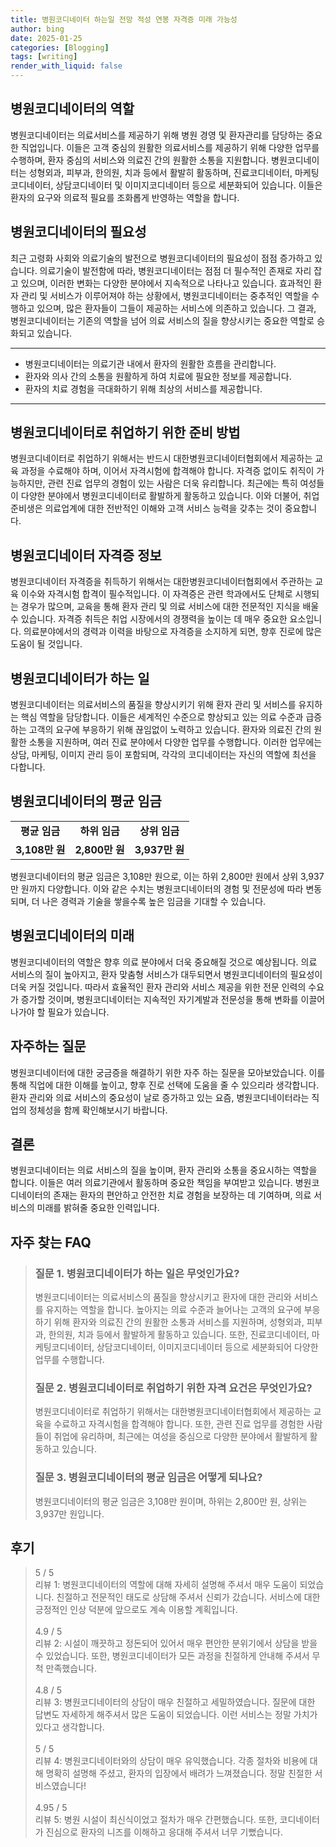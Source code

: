 ```yaml
---
title: 병원코디네이터 하는일 전망 적성 연봉 자격증 미래 가능성
author: bing
date: 2025-01-25
categories: [Blogging]
tags: [writing]
render_with_liquid: false
---
```



<h2 id='병원코디네이터의_역할'>병원코디네이터의 역할</h2>

<p>병원코디네이터는 의료서비스를 제공하기 위해 병원 경영 및 환자관리를 담당하는 중요한 직업입니다. 이들은 고객 중심의 원활한 의료서비스를 제공하기 위해 다양한 업무를 수행하며, 환자 중심의 서비스와 의료진 간의 원활한 소통을 지원합니다. 병원코디네이터는 성형외과, 피부과, 한의원, 치과 등에서 활발히 활동하며, 진료코디네이터, 마케팅코디네이터, 상담코디네이터 및 이미지코디네이터 등으로 세분화되어 있습니다. 이들은 환자의 요구와 의료적 필요를 조화롭게 반영하는 역할을 합니다.</p>

<h2 id='병원코디네이터의_필요성'>병원코디네이터의 필요성</h2>

<p>최근 고령화 사회와 의료기술의 발전으로 병원코디네이터의 필요성이 점점 증가하고 있습니다. 의료기술이 발전함에 따라, 병원코디네이터는 점점 더 필수적인 존재로 자리 잡고 있으며, 이러한 변화는 다양한 분야에서 지속적으로 나타나고 있습니다. 효과적인 환자 관리 및 서비스가 이루어져야 하는 상황에서, 병원코디네이터는 중추적인 역할을 수행하고 있으며, 많은 환자들이 그들이 제공하는 서비스에 의존하고 있습니다. 그 결과, 병원코디네이터는 기존의 역할을 넘어 의료 서비스의 질을 향상시키는 중요한 역할로 승화되고 있습니다.</p>

<hr />

<ul>
    <li>병원코디네이터는 의료기관 내에서 환자의 원활한 흐름을 관리합니다.</li>
    <li>환자와 의사 간의 소통을 원활하게 하여 치료에 필요한 정보를 제공합니다.</li>
    <li>환자의 치료 경험을 극대화하기 위해 최상의 서비스를 제공합니다.</li>
</ul>

<hr />

<h2 id='병원코디네이터로_취업하기 위한_준비 방법'>병원코디네이터로 취업하기 위한 준비 방법</h2>

<p>병원코디네이터로 취업하기 위해서는 반드시 대한병원코디네이터협회에서 제공하는 교육 과정을 수료해야 하며, 이어서 자격시험에 합격해야 합니다. 자격증 없이도 취직이 가능하지만, 관련 진료 업무의 경험이 있는 사람은 더욱 유리합니다. 최근에는 특히 여성들이 다양한 분야에서 병원코디네이터로 활발하게 활동하고 있습니다. 이와 더불어, 취업 준비생은 의료업계에 대한 전반적인 이해와 고객 서비스 능력을 갖추는 것이 중요합니다.</p>

<h2 id='병원코디네이터_자격증_정보'>병원코디네이터 자격증 정보</h2>

<p>병원코디네이터 자격증을 취득하기 위해서는 대한병원코디네이터협회에서 주관하는 교육 이수와 자격시험 합격이 필수적입니다. 이 자격증은 관련 학과에서도 단체로 시행되는 경우가 많으며, 교육을 통해 환자 관리 및 의료 서비스에 대한 전문적인 지식을 배울 수 있습니다. 자격증 취득은 취업 시장에서의 경쟁력을 높이는 데 매우 중요한 요소입니다. 의료분야에서의 경력과 이력을 바탕으로 자격증을 소지하게 되면, 향후 진로에 많은 도움이 될 것입니다.</p>

<h2 id='병원코디네이터가_하는_일'>병원코디네이터가 하는 일</h2>

<p>병원코디네이터는 의료서비스의 품질을 향상시키기 위해 환자 관리 및 서비스를 유지하는 핵심 역할을 담당합니다. 이들은 세계적인 수준으로 향상되고 있는 의료 수준과 급증하는 고객의 요구에 부응하기 위해 끊임없이 노력하고 있습니다. 환자와 의료진 간의 원활한 소통을 지원하며, 여러 진료 분야에서 다양한 업무를 수행합니다. 이러한 업무에는 상담, 마케팅, 이미지 관리 등이 포함되며, 각각의 코디네이터는 자신의 역할에 최선을 다합니다.</p>

<h2 id='병원코디네이터의_임금'>병원코디네이터의 평균 임금</h2>

<table>
    <tr>
        <td style="text-align: center; height: 17px;"><b>평균 임금</b></td>
        <td style="text-align: center; height: 17px;"><b>하위 임금</b></td>
        <td style="text-align: center; height: 17px;"><b>상위 임금</b></td>
    </tr>
    <tr>
        <td style="text-align: center; height: 17px;"><b>3,108만 원</b></td>
        <td style="text-align: center; height: 17px;"><b>2,800만 원</b></td>
        <td style="text-align: center; height: 17px;"><b>3,937만 원</b></td>
    </tr>
</table>

<p>병원코디네이터의 평균 임금은 3,108만 원으로, 이는 하위 2,800만 원에서 상위 3,937만 원까지 다양합니다. 이와 같은 수치는 병원코디네이터의 경험 및 전문성에 따라 변동되며, 더 나은 경력과 기술을 쌓을수록 높은 임금을 기대할 수 있습니다.</p>

<h2 id='병원코디네이터의_미래'>병원코디네이터의 미래</h2>

<p>병원코디네이터의 역할은 향후 의료 분야에서 더욱 중요해질 것으로 예상됩니다. 의료 서비스의 질이 높아지고, 환자 맞춤형 서비스가 대두되면서 병원코디네이터의 필요성이 더욱 커질 것입니다. 따라서 효율적인 환자 관리와 서비스 제공을 위한 전문 인력의 수요가 증가할 것이며, 병원코디네이터는 지속적인 자기계발과 전문성을 통해 변화를 이끌어 나가야 할 필요가 있습니다.</p>

<h2 id='자주하는_질문'>자주하는 질문</h2>

<p>병원코디네이터에 대한 궁금증을 해결하기 위한 자주 하는 질문을 모아보았습니다. 이를 통해 직업에 대한 이해를 높이고, 향후 진로 선택에 도움을 줄 수 있으리라 생각합니다. 환자 관리와 의료 서비스의 중요성이 날로 증가하고 있는 요즘, 병원코디네이터라는 직업의 정체성을 함께 확인해보시기 바랍니다.</p>

<h2 id='결론'>결론</h2>

<p>병원코디네이터는 의료 서비스의 질을 높이며, 환자 관리와 소통을 중요시하는 역할을 합니다. 이들은 여러 의료기관에서 활동하며 중요한 책임을 부여받고 있습니다. 병원코디네이터의 존재는 환자의 편안하고 안전한 치료 경험을 보장하는 데 기여하며, 의료 서비스의 미래를 밝혀줄 중요한 인력입니다.</p>


<h2 id='자주_찾는_FAQ'>자주 찾는 FAQ</h2>
<div itemscope="" itemtype="https://schema.org/FAQPage"> 
<blockquote> 
<div itemscope="" itemprop="mainEntity" itemtype="https://schema.org/Question"> 
<h3 itemprop="name">질문 1. 병원코디네이터가 하는 일은 무엇인가요?</h3> 
<div itemscope="" itemprop="acceptedAnswer" itemtype="https://schema.org/Answer"> 
<span itemprop="text"> 
<p>병원코디네이터는 의료서비스의 품질을 향상시키고 환자에 대한 관리와 서비스를 유지하는 역할을 합니다. 높아지는 의료 수준과 늘어나는 고객의 요구에 부응하기 위해 환자와 의료진 간의 원활한 소통과 서비스를 지원하며, 성형외과, 피부과, 한의원, 치과 등에서 활발하게 활동하고 있습니다. 또한, 진료코디네이터, 마케팅코디네이터, 상담코디네이터, 이미지코디네이터 등으로 세분화되어 다양한 업무를 수행합니다.</p> 
</span> 
</div> 
</div> 
<div itemscope="" itemprop="mainEntity" itemtype="https://schema.org/Question"> 
<h3 itemprop="name">질문 2. 병원코디네이터로 취업하기 위한 자격 요건은 무엇인가요?</h3> 
<div itemscope="" itemprop="acceptedAnswer" itemtype="https://schema.org/Answer"> 
<span itemprop="text"> 
<p>병원코디네이터로 취업하기 위해서는 대한병원코디네이터협회에서 제공하는 교육을 수료하고 자격시험을 합격해야 합니다. 또한, 관련 진료 업무를 경험한 사람들이 취업에 유리하며, 최근에는 여성을 중심으로 다양한 분야에서 활발하게 활동하고 있습니다.</p> 
</span> 
</div> 
</div> 
<div itemscope="" itemprop="mainEntity" itemtype="https://schema.org/Question"> 
<h3 itemprop="name">질문 3. 병원코디네이터의 평균 임금은 어떻게 되나요?</h3> 
<div itemscope="" itemprop="acceptedAnswer" itemtype="https://schema.org/Answer"> 
<span itemprop="text"> 
<p>병원코디네이터의 평균 임금은 3,108만 원이며, 하위는 2,800만 원, 상위는 3,937만 원입니다.</p> 
</span> 
</div> 
</div> 
</blockquote> 
</div>
<h2 id='후기'>후기</h2>
<div itemscope itemtype="https://schema.org/Product">
  <blockquote>
  <div itemprop="review" itemscope itemtype="https://schema.org/Review">
      <div itemprop="reviewRating" itemscope itemtype="https://schema.org/Rating"> <span itemprop="ratingValue">5</span> / <span itemprop="bestRating">5</span> </div>
      <span itemprop="reviewBody">리뷰 1: 병원코디네이터의 역할에 대해 자세히 설명해 주셔서 매우 도움이 되었습니다. 친절하고 전문적인 태도로 상담해 주셔서 신뢰가 갔습니다. 서비스에 대한 긍정적인 인상 덕분에 앞으로도 계속 이용할 계획입니다.</span>
  </div>
  <br>
  <div itemprop="review" itemscope itemtype="https://schema.org/Review">
      <div itemprop="reviewRating" itemscope itemtype="https://schema.org/Rating"> <span itemprop="ratingValue">4.9</span> / <span itemprop="bestRating">5</span> </div>
      <span itemprop="reviewBody">리뷰 2: 시설이 깨끗하고 정돈되어 있어서 매우 편안한 분위기에서 상담을 받을 수 있었습니다. 또한, 병원코디네이터가 모든 과정을 친절하게 안내해 주셔서 무척 만족했습니다.</span>
  </div>
  <br>
  <div itemprop="review" itemscope itemtype="https://schema.org/Review">
      <div itemprop="reviewRating" itemscope itemtype="https://schema.org/Rating"> <span itemprop="ratingValue">4.8</span> / <span itemprop="bestRating">5</span> </div>
      <span itemprop="reviewBody">리뷰 3: 병원코디네이터의 상담이 매우 친절하고 세밀하였습니다. 질문에 대한 답변도 자세하게 해주셔서 많은 도움이 되었습니다. 이런 서비스는 정말 가치가 있다고 생각합니다.</span>
  </div>
  <br>
  <div itemprop="review" itemscope itemtype="https://schema.org/Review">
      <div itemprop="reviewRating" itemscope itemtype="https://schema.org/Rating"> <span itemprop="ratingValue">5</span> / <span itemprop="bestRating">5</span> </div>
      <span itemprop="reviewBody">리뷰 4: 병원코디네이터와의 상담이 매우 유익했습니다. 각종 절차와 비용에 대해 명확히 설명해 주셨고, 환자의 입장에서 배려가 느껴졌습니다. 정말 친절한 서비스였습니다!</span>
  </div>
  <br>
  <div itemprop="review" itemscope itemtype="https://schema.org/Review">
      <div itemprop="reviewRating" itemscope itemtype="https://schema.org/Rating"> <span itemprop="ratingValue">4.95</span> / <span itemprop="bestRating">5</span> </div>
      <span itemprop="reviewBody">리뷰 5: 병원 시설이 최신식이었고 절차가 매우 간편했습니다. 또한, 코디네이터가 진심으로 환자의 니즈를 이해하고 응대해 주셔서 너무 기뻤습니다.</span>
  </div>
  </blockquote>
</div>
